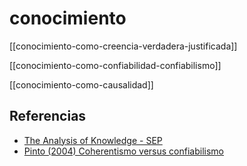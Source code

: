 # conocimiento
[[conocimiento-como-creencia-verdadera-justificada]]

[[conocimiento-como-confiabilidad-confiabilismo]]

[[conocimiento-como-causalidad]]


## Referencias

- [The Analysis of Knowledge - SEP](https://plato.stanford.edu/entries/knowledge-analysis/)
- [Pinto (2004) Coherentismo versus confiabilismo](https://revistas.ucm.es/index.php/RESF/article/view/RESF0404220133A)
